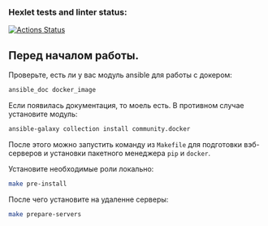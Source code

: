 ### Hexlet tests and linter status:
[![Actions Status](https://github.com/nikvoblikov/devops-for-programmers-project-76/actions/workflows/hexlet-check.yml/badge.svg)](https://github.com/nikvoblikov/devops-for-programmers-project-76/actions)

## Перед началом работы.

Проверьте, есть ли у вас модуль ansible для работы с докером:
```bash
ansible_doc docker_image
```

Если появилась документация, то моель есть. В противном случае установите модуль:
```bash
ansible-galaxy collection install community.docker 
```

После этого можно запустить команду из `Makefile` для подготовки вэб-серверов и установки пакетного менеджера `pip` и `docker`.

Установите необходимые роли локально:
```bash
make pre-install
```

После чего установите на удаленне серверы:
```bash
make prepare-servers
```

```bash
```